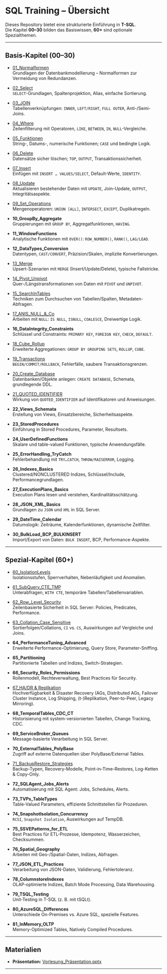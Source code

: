 # SQL Training – Übersicht

Dieses Repository bietet eine strukturierte Einführung in **T-SQL**.  
Die Kapitel **00–30** bilden das Basiswissen, **60+** sind optionale Spezialthemen.

---

## Basis-Kapitel (00–30)

- [01_Normalformen](https://github.com/ErhardRainer/SQL_Training/tree/main/T-SQL/01_Normalformen)  
  Grundlagen der Datenbankmodellierung – Normalformen zur Vermeidung von Redundanzen.

- [02_Select](https://github.com/ErhardRainer/SQL_Training/tree/main/T-SQL/02_Select)  
  `SELECT`-Grundlagen, Spaltenprojektion, Alias, einfache Sortierung.

- [03_JOIN](https://github.com/ErhardRainer/SQL_Training/tree/main/T-SQL/03_JOIN)  
  Tabellenverknüpfungen: `INNER`, `LEFT/RIGHT`, `FULL OUTER`, Anti-/Semi-Joins.

- [04_Where](https://github.com/ErhardRainer/SQL_Training/tree/main/T-SQL/04_Where)  
  Zeilenfilterung mit Operatoren, `LIKE`, `BETWEEN`, `IN`, `NULL`-Vergleiche.

- [05_Funktionen](https://github.com/ErhardRainer/SQL_Training/tree/main/T-SQL/05_Funktionen)  
  String-, Datums-, numerische Funktionen; `CASE` und bedingte Logik.

- [06_Delete](https://github.com/ErhardRainer/SQL_Training/blob/main/T-SQL/06_Delete/06_Delete.md)  
  Datensätze sicher löschen; `TOP`, `OUTPUT`, Transaktionssicherheit.

- [07_Insert](https://github.com/ErhardRainer/SQL_Training/tree/main/T-SQL/07_Insert)  
  Einfügen mit `INSERT … VALUES/SELECT`, Default-Werte, `IDENTITY`.

- [08_Update](https://github.com/ErhardRainer/SQL_Training/blob/main/T-SQL/08_Update/08_Update.md)  
  Aktualisieren bestehender Daten mit `UPDATE`, Join-Update, `OUTPUT`, Integritätsaspekte.

- [09_Set_Operations](https://github.com/ErhardRainer/SQL_Training/tree/main/T-SQL/09_Set_Operations)  
  Mengenoperatoren: `UNION [ALL]`, `INTERSECT`, `EXCEPT`, Duplikatregeln.

- **10_GroupBy_Aggregate**  
  Gruppierungen mit `GROUP BY`, Aggregatfunktionen, `HAVING`.

- **11_WindowFunctions**  
  Analytische Funktionen mit `OVER()`: `ROW_NUMBER()`, `RANK()`, `LAG/LEAD`.

- **12_DataTypes_Conversion**  
  Datentypen, `CAST/CONVERT`, Präzision/Skalen, implizite Konvertierungen.

- [13_Merge](https://github.com/ErhardRainer/SQL_Training/tree/main/T-SQL/13_Merge)  
  Upsert-Szenarien mit `MERGE` (Insert/Update/Delete), typische Fallstricke.

- [14_Pivot_Unpivot](https://github.com/ErhardRainer/SQL_Training/tree/main/T-SQL/14_Pivot_Unpivot)  
  Quer-/Längstransformationen von Daten mit `PIVOT` und `UNPIVOT`.

- [15_SearchInTables](https://github.com/ErhardRainer/SQL_Training/tree/main/T-SQL/15_SearchInTables)  
  Techniken zum Durchsuchen von Tabellen/Spalten, Metadaten-Abfragen.

- [17_ANIS_NULL_&_Co](https://github.com/ErhardRainer/SQL_Training/tree/main/T-SQL/17_ANIS_NULL%20%26%20Co)  
  Arbeiten mit `NULL`: `IS NULL`, `ISNULL`, `COALESCE`, Dreiwertige Logik.

- **16_DataIntegrity_Constraints**  
  Schlüssel und Constraints: `PRIMARY KEY`, `FOREIGN KEY`, `CHECK`, `DEFAULT`.

- [18_Cube_Rollup](https://github.com/ErhardRainer/SQL_Training/tree/main/T-SQL/18_Cube_Rollup)  
  Erweiterte Aggregationen: `GROUP BY GROUPING SETS`, `ROLLUP`, `CUBE`.

- [19_Transactions](https://github.com/ErhardRainer/SQL_Training/tree/main/T-SQL/19_Transactions)  
  `BEGIN/COMMIT/ROLLBACK`, Fehlerfälle, saubere Transaktionsgrenzen.

- [20_Create_Database](https://github.com/ErhardRainer/SQL_Training/tree/main/T-SQL/20_Create_Database)  
  Datenbanken/Objekte anlegen: `CREATE DATABASE`, Schemata, grundlegende DDL.

- [21_QUOTED_IDENTIFIER](https://github.com/ErhardRainer/SQL_Training/tree/main/T-SQL/21_QUOTED_IDENTIFIER)  
  Wirkung von `QUOTED_IDENTIFIER` auf Identifikatoren und Anweisungen.

- **22_Views_Schemata**  
  Erstellung von Views, Einsatzbereiche, Sicherheitsaspekte.

- **23_StoredProcedures**  
  Einführung in Stored Procedures, Parameter, Resultsets.

- **24_UserDefinedFunctions**  
  Skalare und table-valued Funktionen, typische Anwendungsfälle.

- **25_ErrorHandling_TryCatch**  
  Fehlerbehandlung mit `TRY…CATCH`, `THROW/RAISERROR`, Logging.

- **26_Indexes_Basics**  
  Clustered/NONCLUSTERED Indizes, Schlüssel/Include, Performancegrundlagen.

- **27_ExecutionPlans_Basics**  
  Execution Plans lesen und verstehen, Kardinalitätsschätzung.

- **28_JSON_XML_Basics**  
  Grundlagen zu `JSON` und `XML` in SQL Server.

- **29_DateTime_Calendar**  
  Datumslogik: Zeiträume, Kalenderfunktionen, dynamische Zeitfilter.

- **30_BulkLoad_BCP_BULKINSERT**  
  Import/Export von Daten: `BULK INSERT`, BCP, Performance-Aspekte.

---

## Spezial-Kapitel (60+)

- [60_IsolationLevels](https://github.com/ErhardRainer/SQL_Training/tree/main/T-SQL/60_IsolationLevels)  
  Isolationsstufen, Sperrverhalten, Nebenläufigkeit und Anomalien.

- [61_SubQuery_CTE_TMP](https://github.com/ErhardRainer/SQL_Training/tree/main/T-SQL/61_SubQuery_CTE_TMP)  
  Unterabfragen, `WITH CTE`, temporäre Tabellen/Tabellenvariablen.

- [62_Row_Level_Security](https://github.com/ErhardRainer/SQL_Training/tree/main/T-SQL/62_Row_Level_Security)  
  Zeilenbasierte Sicherheit in SQL Server: Policies, Predicates, Performance.

- [63_Collation_Case_Sensitive](https://github.com/ErhardRainer/SQL_Training/tree/main/T-SQL/63_Collation_Case_Sensitive)  
  Sortierfolgen/Collations, `CI` vs. `CS`, Auswirkungen auf Vergleiche und Joins.

- **64_PerformanceTuning_Advanced**  
  Erweiterte Performance-Optimierung, Query Store, Parameter-Sniffing.

- **65_Partitioning**  
  Partitionierte Tabellen und Indizes, Switch-Strategien.

- **66_Security_Roles_Permissions**  
  Rollenmodell, Rechteverwaltung, Best Practices für Security.

- [67_HA/DR & Replikation](https://github.com/ErhardRainer/SQL_Training/blob/main/T-SQL/67_HA_DR/HA_DR.md)  
  Hochverfügbarkeit & Disaster Recovery (AGs, Distributed AGs, Failover Cluster Instance, Log Shipping, (t-)Replikation, Peer-to-Peer, Legacy Mirroring).

- **68_TemporalTables_CDC_CT**  
  Historisierung mit system-versionierten Tabellen, Change Tracking, CDC.
  
- **69_ServiceBroker_Queues**  
  Message-basierte Verarbeitung in SQL Server.

- **70_ExternalTables_PolyBase**  
  Zugriff auf externe Datenquellen über PolyBase/External Tables.

- [71_BackupRestore_Strategies](https://github.com/ErhardRainer/SQL_Training/tree/main/T-SQL/71_BackupRestore_Strategies)  
  Backup-Typen, Recovery-Modelle, Point-in-Time-Restores, Log-Ketten & Copy-Only.

- **72_SQLAgent_Jobs_Alerts**  
  Automatisierung mit SQL Agent: Jobs, Schedules, Alerts.

- **73_TVPs_TableTypes**  
  Table-Valued Parameters, effiziente Schnittstellen für Prozeduren.

- **74_SnapshotIsolation_Concurrency**  
  `RCSI`, `Snapshot Isolation`, Auswirkungen auf TempDB.

- **75_SSVEPatterns_for_ETL**  
  Best Practices für ETL-Prozesse, Idempotenz, Wasserzeichen, Checksummen.

- **76_Spatial_Geography**  
  Arbeiten mit Geo-/Spatial-Daten, Indizes, Abfragen.

- **77_JSON_ETL_Practices**  
  Verarbeitung von JSON-Daten, Validierung, Fehlertoleranz.

- **78_ColumnstoreIndexes**  
  OLAP-optimierte Indizes, Batch Mode Processing, Data Warehousing.

- **79_TSQL_Testing**  
  Unit-Testing in T-SQL (z. B. mit tSQLt).

- **80_AzureSQL_Differences**  
  Unterschiede On-Premises vs. Azure SQL, spezielle Features.

- **81_InMemory_OLTP**  
  Memory-Optimized Tables, Natively Compiled Procedures.

---

## Materialien

- **Präsentation:** [Vorlesung_Präsentation.pptx](https://github.com/ErhardRainer/SQL_Training/blob/main/T-SQL/Vorlesung_Pr%C3%A4sentation.pptx)

---
